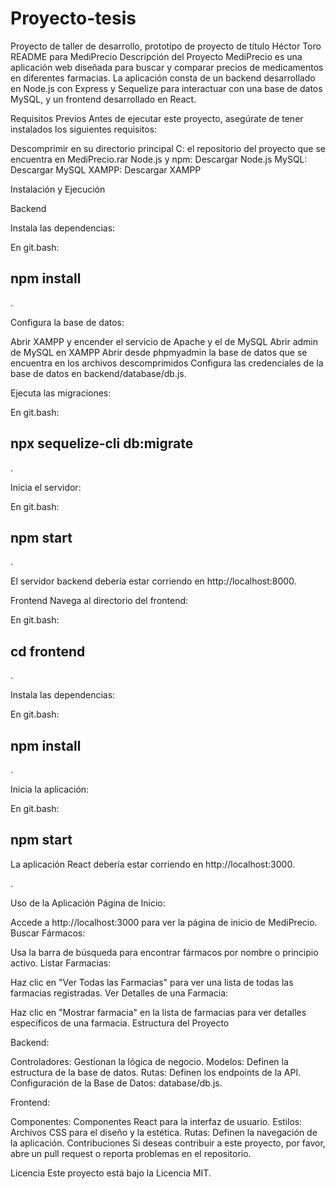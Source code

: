# Proyecto-tesis
Proyecto de taller de desarrollo, prototipo de proyecto de título Héctor Toro
README para MediPrecio
Descripción del Proyecto
MediPrecio es una aplicación web diseñada para buscar y comparar precios de medicamentos en diferentes farmacias. La aplicación consta de un backend desarrollado en Node.js con Express y Sequelize para interactuar con una base de datos MySQL, y un frontend desarrollado en React.

Requisitos Previos
Antes de ejecutar este proyecto, asegúrate de tener instalados los siguientes requisitos:

Descomprimir en su directorio principal C: el repositorio del proyecto que se encuentra en MediPrecio.rar
Node.js y npm: Descargar Node.js
MySQL: Descargar MySQL
XAMPP: Descargar XAMPP




Instalación y Ejecución


Backend


Instala las dependencias:

En git.bash:

npm install
--
.

Configura la base de datos:

Abrir XAMPP y encender el servicio de Apache y el de MySQL
Abrir admin de MySQL en XAMPP
Abrir desde phpmyadmin la base de datos que se encuentra en los archivos descomprimidos
Configura las credenciales de la base de datos en backend/database/db.js.

Ejecuta las migraciones:

En git.bash:

npx sequelize-cli db:migrate
--
.

Inicia el servidor:

En git.bash:

npm start
--
.

El servidor backend debería estar corriendo en http://localhost:8000.

Frontend
Navega al directorio del frontend:

En git.bash:

cd frontend
--
.

Instala las dependencias:

En git.bash:

npm install
--
.

Inicia la aplicación:

En git.bash:

npm start
--
La aplicación React debería estar corriendo en http://localhost:3000.

.

Uso de la Aplicación
Página de Inicio:

Accede a http://localhost:3000 para ver la página de inicio de MediPrecio.
Buscar Fármacos:

Usa la barra de búsqueda para encontrar fármacos por nombre o principio activo.
Listar Farmacias:

Haz clic en "Ver Todas las Farmacias" para ver una lista de todas las farmacias registradas.
Ver Detalles de una Farmacia:

Haz clic en "Mostrar farmacia" en la lista de farmacias para ver detalles específicos de una farmacia.
Estructura del Proyecto

Backend:

Controladores: Gestionan la lógica de negocio.
Modelos: Definen la estructura de la base de datos.
Rutas: Definen los endpoints de la API.
Configuración de la Base de Datos: database/db.js.

Frontend:

Componentes: Componentes React para la interfaz de usuario.
Estilos: Archivos CSS para el diseño y la estética.
Rutas: Definen la navegación de la aplicación.
Contribuciones
Si deseas contribuir a este proyecto, por favor, abre un pull request o reporta problemas en el repositorio.

Licencia
Este proyecto está bajo la Licencia MIT.